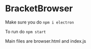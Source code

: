 # BracketBrowser
Make sure you do `npm i electron`

To run do `npm start`

Main files are browser.html and index.js
